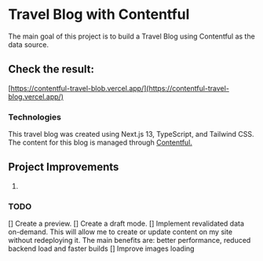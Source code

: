 # Travel Blog with Contentful

The main goal of this project is to build a Travel Blog using Contentful as the data source.

## Check the result:

[https://contentful-travel-blob.vercel.app/](https://contentful-travel-blog.vercel.app/)

### Technologies

This travel blog was created using Next.js 13, TypeScript, and Tailwind CSS.
The content for this blog is managed through [Contentful.](https://www.contentful.com/)

## Project Improvements

1.

### TODO

[] Create a preview.
[] Create a draft mode.
[] Implement revalidated data on-demand. This will allow me to create or update content on my site without redeploying it.
The main benefits are: better performance, reduced backend load and faster builds
[] Improve images loading
